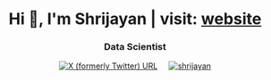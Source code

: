 <h1 align="center">Hi 👋, I'm Shrijayan | visit: <a href="https://shrijayan.cpluz.com" target="_blank">website</a></h1>
<h3 align="center">Data Scientist</h3>

<div style="display: flex; justify-content: center; gap: 20px;">
  <a href="https://twitter.com/rshrijayan" target="_blank">
    <img alt="X (formerly Twitter) URL" src="https://img.shields.io/twitter/url?url=https%3A%2F%2Fx.com%2Frshrijayan">
  </a>
  <a href="https://linkedin.com/in/shrijayan" target="_blank">
    <img src="https://img.shields.io/badge/LinkedIn-0077B5?style=for-the-badge&logo=linkedin&logoColor=white" alt="shrijayan" />
  </a>
</div>
